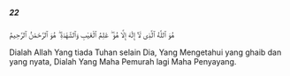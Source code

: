 ##### 22

<span class="ayah">هُوَ ٱللَّهُ ٱلَّذِى لَآ إِلَٰهَ إِلَّا هُوَ ۖ عَٰلِمُ ٱلْغَيْبِ وَٱلشَّهَٰدَةِ ۖ هُوَ ٱلرَّحْمَٰنُ ٱلرَّحِيمُ</span>

<span class="ayah_translation">Dialah Allah Yang tiada Tuhan selain Dia, Yang Mengetahui yang ghaib dan yang nyata, Dialah Yang Maha Pemurah lagi Maha Penyayang.</span>
